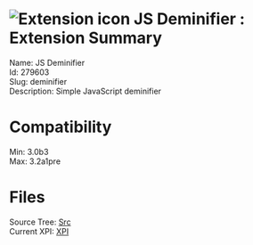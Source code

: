 # ![Extension icon](https://addons.thunderbird.net/static/img/addon-icons/default-64.png) JS Deminifier : Extension Summary

Name: JS Deminifier  
Id: 279603  
Slug: deminifier  
Description: Simple JavaScript deminifier
  

# Compatibility
Min: 3.0b3  
Max: 3.2a1pre  

# Files

Source Tree: [Src](C:/Dev/Thunderbird/ThunderKdB/xall/xOther/279603-deminifier/src)  
Current XPI: [XPI](C:/Dev/Thunderbird/ThunderKdB/xall/xOther/279603-deminifier/xpi)  



